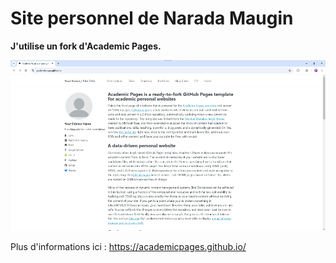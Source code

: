 # Site personnel de Narada Maugin
**J'utilise un fork d'Academic Pages.**

![Academic Pages template example](images/homepage.png "Academic Pages template example")

Plus d'informations ici : https://academicpages.github.io/